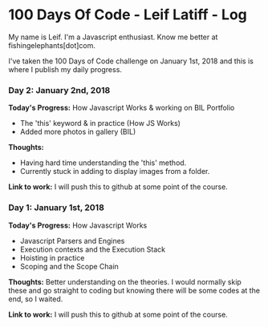 # 100 Days Of Code - Leif Latiff - Log
My name is Leif. I'm a Javascript enthusiast. Know me better at fishingelephants[dot]com.

I've taken the 100 Days of Code challenge on January 1st, 2018 and this is where I publish my daily progress.

### Day 2: January 2nd, 2018

**Today's Progress:** How Javascript Works & working on BIL Portfolio
- The 'this' keyword & in practice (How JS Works)
- Added more photos in gallery (BIL)

**Thoughts:** 
- Having hard time understanding the 'this' method. 
- Currently stuck in adding to display images from a folder.

**Link to work:** I will push this to github at some point of the course.

### Day 1: January 1st, 2018

**Today's Progress:** How Javascript Works
- Javascript Parsers and Engines
- Execution contexts and the Execution Stack
- Hoisting in practice
- Scoping and the Scope Chain

**Thoughts:** Better understanding on the theories. I would normally skip these and go straight to coding but knowing there will be some codes at the end, so I waited. 

**Link to work:** I will push this to github at some point of the course.